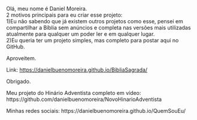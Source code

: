 Olá, meu nome é Daniel Moreira.<br>
2 motivos principais para eu criar esse projeto:<br>
1)Eu não sabendo que já existem outros projetos como esse, pensei em compartilhar a Bíblia sem anúncios e completa nas versões mais utilizadas atualmente para qualquer um poder ler e em qualquer lugar.<br>
2)Eu queria ter um projeto simples, mas completo para postar aqui no GitHub.<br>

Aproveitem.<br>

Link: https://danielbuenomoreira.github.io/BibliaSagrada/

Obrigado.<br>

<p>Meu projeto do Hinário Adventista completo em vídeo: https://github.com/danielbuenomoreira/NovoHinarioAdventista</p>
Minhas redes sociais: https://danielbuenomoreira.github.io/QuemSouEu/
